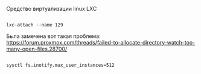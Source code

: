 ﻿Средство виртуализации linux LXC





```

lxc-attach --name 129

```



Была замечена вот такая проблема: https://forum.proxmox.com/threads/failed-to-allocate-directory-watch-too-many-open-files.28700/

```

sysctl fs.inotify.max_user_instances=512

```